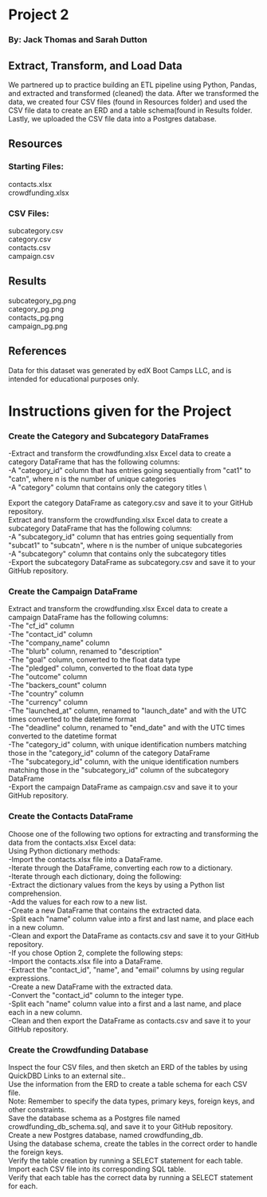 # Project 2 

### By: Jack Thomas and Sarah Dutton

## Extract, Transform, and Load Data 

We partnered up to practice building an ETL pipeline using Python, Pandas, and extracted and transformed (cleaned) the data. 
After we transformed the data, we created four CSV files (found in Resources folder) and used the CSV file data to create an ERD and a table schema(found in Results folder. 
Lastly, we uploaded the CSV file data into a Postgres database.

## Resources

### Starting Files: 
contacts.xlsx \
crowdfunding.xlsx 

### CSV Files:
subcategory.csv \
category.csv \
contacts.csv \
campaign.csv 

## Results 
subcategory_pg.png \
category_pg.png \
contacts_pg.png \
campaign_pg.png 

## References 

Data for this dataset was generated by edX Boot Camps LLC, and is intended for educational purposes only.

# Instructions given for the Project

### Create the Category and Subcategory DataFrames 

-Extract and transform the crowdfunding.xlsx Excel data to create a category DataFrame that has the following columns: \
-A "category_id" column that has entries going sequentially from "cat1" to "catn", where n is the number of unique categories \
-A "category" column that contains only the category titles \

Export the category DataFrame as category.csv and save it to your GitHub repository. \
Extract and transform the crowdfunding.xlsx Excel data to create a subcategory DataFrame that has the following columns: \
-A "subcategory_id" column that has entries going sequentially from "subcat1" to "subcatn", where n is the number of unique subcategories \
-A "subcategory" column that contains only the subcategory titles \
-Export the subcategory DataFrame as subcategory.csv and save it to your GitHub repository. 

### Create the Campaign DataFrame

Extract and transform the crowdfunding.xlsx Excel data to create a campaign DataFrame has the following columns: \
-The "cf_id" column \
-The "contact_id" column \
-The "company_name" column \
-The "blurb" column, renamed to "description" \
-The "goal" column, converted to the float data type \
-The "pledged" column, converted to the float data type \
-The "outcome" column \
-The "backers_count" column \
-The "country" column \
-The "currency" column \
-The "launched_at" column, renamed to "launch_date" and with the UTC times converted to the datetime format \
-The "deadline" column, renamed to "end_date" and with the UTC times converted to the datetime format \
-The "category_id" column, with unique identification numbers matching those in the "category_id" column of the category DataFrame \
-The "subcategory_id" column, with the unique identification numbers matching those in the "subcategory_id" column of the subcategory DataFrame \
-Export the campaign DataFrame as campaign.csv and save it to your GitHub repository.

### Create the Contacts DataFrame

Choose one of the following two options for extracting and transforming the data from the contacts.xlsx Excel data: \
Using Python dictionary methods: \
-Import the contacts.xlsx file into a DataFrame. \
-Iterate through the DataFrame, converting each row to a dictionary. \
-Iterate through each dictionary, doing the following: \
-Extract the dictionary values from the keys by using a Python list comprehension. \
-Add the values for each row to a new list. \
-Create a new DataFrame that contains the extracted data. \
-Split each "name" column value into a first and last name, and place each in a new column. \
-Clean and export the DataFrame as contacts.csv and save it to your GitHub repository. \
-If you chose Option 2, complete the following steps: \
-Import the contacts.xlsx file into a DataFrame. \
-Extract the "contact_id", "name", and "email" columns by using regular expressions. \
-Create a new DataFrame with the extracted data. \
-Convert the "contact_id" column to the integer type. \
-Split each "name" column value into a first and a last name, and place each in a new column. \
-Clean and then export the DataFrame as contacts.csv and save it to your GitHub repository. 

### Create the Crowdfunding Database

Inspect the four CSV files, and then sketch an ERD of the tables by using QuickDBD Links to an external site.. \
Use the information from the ERD to create a table schema for each CSV file. \
Note: Remember to specify the data types, primary keys, foreign keys, and other constraints. \
Save the database schema as a Postgres file named crowdfunding_db_schema.sql, and save it to your GitHub repository. \
Create a new Postgres database, named crowdfunding_db. \
Using the database schema, create the tables in the correct order to handle the foreign keys. \
Verify the table creation by running a SELECT statement for each table. \
Import each CSV file into its corresponding SQL table. \
Verify that each table has the correct data by running a SELECT statement for each.

